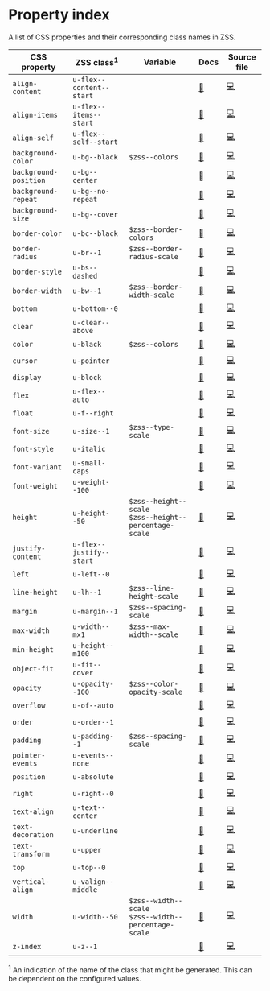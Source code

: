 # Property index

A list of CSS properties and their corresponding class names in ZSS.

CSS property | ZSS class<sup>1</sup>  | Variable | Docs | Source file
------------ | ---------- | -------- | ------------ | ----------
`align-content` | `u-flex--content--start` | | [📜](layout/flex.md) | [💻](../src/utilities/_flex.scss)
`align-items` | `u-flex--items--start` | | [📜](layout/flex.md) | [💻](../src/utilities/_flex.scss)
`align-self` | `u-flex--self--start` | | [📜](layout/flex.md) | [💻](../src/utilities/_flex.scss)
`background-color` | `u-bg--black` | `$zss--colors` | [📜](theming/colors.md) | [💻](../src/utilities/_background-color.scss)
`background-position` | `u-bg--center` | | [📜](theming/backgrounds.md) | [💻](../src/utilities/_background-position.scss)
`background-repeat` | `u-bg--no-repeat` | | [📜](theming/backgrounds.md) | [💻](../src/utilities/_background-repeat.scss)
`background-size` | `u-bg--cover` | | [📜](theming/backgrounds.md) | [💻](../src/utilities/_background-size.scss)
`border-color` | `u-bc--black` | `$zss--border-colors` | [📜](theming/borders.md) | [💻](../src/utilities/_border-color.scss)
`border-radius` | `u-br--1` | `$zss--border-radius-scale` | [📜](theming/borders.md)  | [💻](../src/utilities/_border-radius.scss)
`border-style` | `u-bs--dashed` | | [📜](theming/borders.md)  | [💻](../src/utilities/_border-style.scss)
`border-width` | `u-bw--1` | `$zss--border-width-scale` | [📜](theming/borders.md)  | [💻](../src/utilities/_border-width.scss)
`bottom` | `u-bottom--0` | | [📜](layout/position.md) | [💻](../src/utilities/_position.scss)
`clear` | `u-clear--above` | | [📜](layout/clear.md) | [💻](../src/utilities/_clear.scss)
`color` | `u-black` | `$zss--colors` | [📜](theming/colors.md) | [💻](../src/utilities/_color.scss)
`cursor` | `u-pointer` | | [📜](theming/cursor.md) | [💻](../src/utilities/_cursor.scss)
`display` | `u-block` | | [📜](layout/display.md) | [💻](../src/utilities/_display.scss)
`flex` | `u-flex--auto` | | [📜](layout/flex.md) | [💻](../src/utilities/_flex.scss)
`float` | `u-f--right` | | [📜](layout/float.md)  | [💻](../src/utilities/_float.scss)
`font-size` | `u-size--1` | `$zss--type-scale` | [📜](typography/fonts.md) | [💻](../src/utilities/_font-size.scss)
`font-style` | `u-italic` | | [📜](typography/fonts.md) | [💻](../src/utilities/_font-style.scss)
`font-variant` | `u-small-caps` | | [📜](typography/fonts.md) | [💻](../src/utilities/_font-variant.scss)
`font-weight` | `u-weight--100` | | [📜](typography/fonts.md) | [💻](../src/utilities/_font-weight.scss)
`height` | `u-height--50` | `$zss--height--scale`<br>`$zss--height--percentage-scale` | [📜](layout/height.md) | [💻](../src/utilities/_font-weight.scss)
`justify-content` | `u-flex--justify--start` | | [📜](layout/flex.md) | [💻](../src/utilities/_flex.scss)
`left` | `u-left--0` | | [📜](layout/position.md) | [💻](../src/utilities/_position.scss)
`line-height` | `u-lh--1` | `$zss--line-height-scale` | [📜](typography/line-height.md) | [💻](../src/utilities/_line-height.scss)
`margin` | `u-margin--1` | `$zss--spacing-scale` | [📜](layout/margin.md) | [💻](../src/utilities/_margin.scss)
`max-width` | `u-width--mx1` | `$zss--max-width--scale` | [📜](layout/max-width.md) | [💻](../src/utilities/_max-width.scss)
`min-height` | `u-height--m100` | | [📜](layout/min-height.md) | [💻](../src/utilities/_min-height.scss)
`object-fit` | `u-fit--cover` | | [📜](theming/object-fit.md) | [💻](../src/utilities/_object-fit.scss)
`opacity` | `u-opacity--100` | `$zss--color-opacity-scale` | [📜](theming/opacity.md) | [💻](../src/utilities/_opacity.scss)
`overflow` | `u-of--auto` | | [📜](layout/overflow.md) | [💻](../src/utilities/_overflow.scss)
`order` | `u-order--1` | | [📜](layout/flex.md) | [💻](../src/utilities/_flex.scss)
`padding` | `u-padding--1` | `$zss--spacing-scale` | [📜](layout/padding.md) | [💻](../src/utilities/_padding.scss)
`pointer-events` | `u-events--none` | | [📜](interaction/pointer-events.md) | [💻](../src/utilities/_pointer-events.scss)
`position` | `u-absolute` | | [📜](layout/position.md) | [💻](../src/utilities/_position.scss)
`right` | `u-right--0` | | [📜](layout/position.md) | [💻](../src/utilities/_position.scss)
`text-align` | `u-text--center` | | [📜](typography/text-align.md) | [💻](../src/utilities/_text-align.scss)
`text-decoration` | `u-underline` | | [📜](typography/text-decoration.md) | [💻](../src/utilities/_text-decoration.scss)
`text-transform` | `u-upper` | | [📜](typography/text-transform.md) | [💻](../src/utilities/_text-transform.scss)
`top` | `u-top--0` | | [📜](layout/position.md) | [💻](../src/utilities/_position.scss)
`vertical-align` | `u-valign--middle` | | [📜](layout/vertical-align.md) | [💻](../src/utilities/_vertical-align.scss)
`width` | `u-width--50` | `$zss--width--scale`<br>`$zss--width--percentage-scale` | [📜](layout/width.md) | [💻](../src/utilities/_width.scss)
`z-index` | `u-z--1` | | [📜](layout/z-index.md) | [💻](../src/utilities/_z-index.scss)

<sup>1</sup> An indication of the name of the class that might be generated. This can be dependent on the configured values.